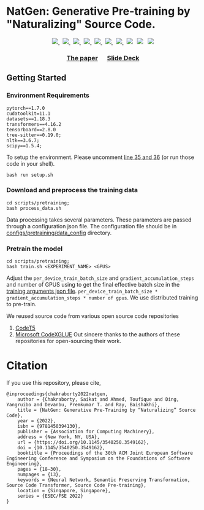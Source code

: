 # NatGen: Generative Pre-training by "Naturalizing" Source Code.

<p align="center">
  <a href="https://github.com/saikat107/NatGen/issues-raw">
    <img src="https://img.shields.io/github/issues-raw/saikat107/NatGen"/> 
  </a>
  &nbsp;
  <a href="https://github.com/saikat107/NatGen/issues-closed-raw">
    <img src="https://img.shields.io/github/issues-closed-raw/saikat107/NatGen" /> 
  </a>
  &nbsp;
  <a href="https://github.com/saikat107/NatGen/issues-pr-raw">
    <img src="https://img.shields.io/github/issues-pr-raw/saikat107/NatGen"/> 
  </a>
  &nbsp;
  <a href="https://github.com/saikat107/NatGen/issues-pr-closed-raw">
    <img src="https://img.shields.io/github/issues-pr-closed-raw/saikat107/NatGen"/> 
  </a>
  &nbsp;
  <a href="https://github.com/saikat107/NatGen/network/members">
    <img src="https://img.shields.io/github/forks/saikat107/NatGen"/> 
  </a>  
  &nbsp;
  <a href="https://github.com/saikat107/NatGen/stargazers">
    <img src="https://img.shields.io/github/stars/saikat107/NatGen"/> 
  </a>
  &nbsp;
  <a href="https://github.com/saikat107/NatGen/LICENSE">
    <img src="https://img.shields.io/github/license/saikat107/NatGen"/> 
  </a> 
  &nbsp;
  <img src="https://img.shields.io/github/languages/count/saikat107/NatGen"/>
  &nbsp;
  <img src="https://img.shields.io/github/languages/top/saikat107/NatGen"/>
  &nbsp;
  <img src="https://img.shields.io/github/last-commit/saikat107/NatGen"/>
</p>

### <p align="center">[The paper](https://dl.acm.org/doi/abs/10.1145/3540250.3549162) &emsp; [Slide Deck](https://docs.google.com/presentation/d/1T6kjiohAAR1YvcNvTASR94HptA3xHGCl/edit?usp=sharing&ouid=111755026725574085503&rtpof=true&sd=true)</p>

## Getting Started

### Environment Requirements
```
pytorch==1.7.0 
cudatoolkit=11.1
datasets==1.18.3
transformers==4.16.2
tensorboard==2.8.0
tree-sitter==0.19.0;
nltk==3.6.7;
scipy==1.5.4;
```

To setup the environment. Please uncomment [line 35 and 36](setup.sh#L35-36) (or run those code in your shell).
```
bash run setup.sh
```

### Download and preprocess the training data
```
cd scripts/pretraining;
bash process_data.sh
```
Data processing takes several parameters. These parameters are passed through a configuration json file. The configuration file should be in [configs/pretraining/data_config](configs/pretraining/data_config) directory. 

### Pretrain the model 
```
cd scripts/pretraining;
bash train.sh <EXPERIMENT_NAME> <GPUS>
```
Adjust the `per_device_train_batch_size` and `gradient_accumulation_steps` and number of GPUS using to get the final effective batch size in the [training arguments json file](configs/pretraining/train_config/default_train_args.json). 
`per_device_train_batch_size * gradient_accumulation_steps * number of gpus`. We use distributed training to pre-train. 

We reused source code from various open source code repositories
1. [CodeT5](https://github.com/salesforce/CodeT5)
2. [Microsoft CodeXGLUE](https://github.com/microsoft/CodeXGLUE)
Out sincere thanks to the authors of these repositories for open-sourcing their work. 

# Citation
If you use  this repository, please cite,
```
@inproceedings{chakraborty2022natgen,
    author = {Chakraborty, Saikat and Ahmed, Toufique and Ding, Yangruibo and Devanbu, Premkumar T. and Ray, Baishakhi},
    title = {NatGen: Generative Pre-Training by “Naturalizing” Source Code},
    year = {2022},
    isbn = {9781450394130},
    publisher = {Association for Computing Machinery},
    address = {New York, NY, USA},
    url = {https://doi.org/10.1145/3540250.3549162},
    doi = {10.1145/3540250.3549162},
    booktitle = {Proceedings of the 30th ACM Joint European Software Engineering Conference and Symposium on the Foundations of Software Engineering},
    pages = {18–30},
    numpages = {13},
    keywords = {Neural Network, Semantic Preserving Transformation, Source Code Transformer, Source Code Pre-training},
    location = {Singapore, Singapore},
    series = {ESEC/FSE 2022}
}
```
